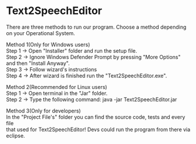 # Text2SpeechEditor


There are three methods to run our program. Choose a method depending  
on your Operational System.  
  
  
Method 1(Only for Windows users)  
Step 1 -> Open "Installer" folder and run the setup file.  
Step 2 -> Ignore Windows Defender Prompt by pressing "More Options" and then "Install Anyway".  
Step 3 -> Follow wizard's instructions  
Step 4 -> After wizard is finished run the "Text2SpeechEditor.exe".  
  
  
  
Method 2(Recommended for Linux users)  
Step 1 -> Open terminal in the "Jar" folder.  
Step 2 -> Type the following command: java -jar Text2SpeechEditor.jar  
  
  
    
Method 3(Only for developers)  
In the "Project File's" folder you can find the source code, tests and every file  
that used for Text2SpeechEditor! Devs could run the program from there via eclipse.  



